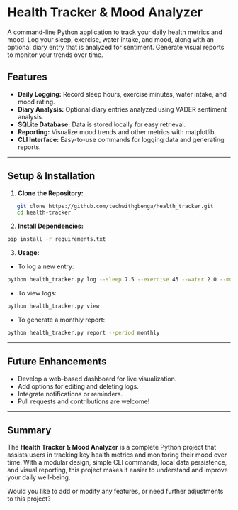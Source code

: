 # Health Tracker & Mood Analyzer

A command-line Python application to track your daily health metrics and mood. Log your sleep, exercise, water intake, and mood, along with an optional diary entry that is analyzed for sentiment. Generate visual reports to monitor your trends over time.

## Features

- **Daily Logging:** Record sleep hours, exercise minutes, water intake, and mood rating.
- **Diary Analysis:** Optional diary entries analyzed using VADER sentiment analysis.
- **SQLite Database:** Data is stored locally for easy retrieval.
- **Reporting:** Visualize mood trends and other metrics with matplotlib.
- **CLI Interface:** Easy-to-use commands for logging data and generating reports.

---

## Setup & Installation

1. **Clone the Repository:**

```bash
   git clone https://github.com/techwithgbenga/health_tracker.git
   cd health-tracker
```
2. **Install Dependencies:**
```bash
pip install -r requirements.txt
```

3. **Usage:**
- To log a new entry:
```bash
python health_tracker.py log --sleep 7.5 --exercise 45 --water 2.0 --mood 8 --diary "Felt great after the workout."
```

- To view logs:

```bash
python health_tracker.py view
```

- To generate a monthly report:
```bash
python health_tracker.py report --period monthly
```

---

## Future Enhancements
- Develop a web-based dashboard for live visualization.
- Add options for editing and deleting logs.
- Integrate notifications or reminders.
- Pull requests and contributions are welcome!


---

## Summary

The **Health Tracker & Mood Analyzer** is a complete Python project that assists users in tracking key health metrics and monitoring their mood over time. With a modular design, simple CLI commands, local data persistence, and visual reporting, this project makes it easier to understand and improve your daily well-being.

Would you like to add or modify any features, or need further adjustments to this project?



